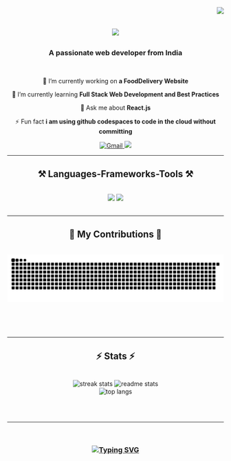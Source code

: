 <img align="right" src="https://visitor-badge.laobi.icu/badge?page_id=santanu4246.santanu4246" />

<h1 align="center">
    <img src="https://readme-typing-svg.herokuapp.com/?font=Righteous&size=35&center=true&vCenter=true&width=500&height=70&duration=4000&lines=Hi+There!+👋;+I'm+Santanu!;" />
</h1>

<h3 align="center">A passionate web developer from India</h3>

<br/>

<div align="center">
 
 🔭 I’m currently working on **a FoodDelivery Website**
 
 🌱 I’m currently learning **Full Stack Web Development and Best Practices**

💬 Ask me about **React.js**

⚡ Fun fact **i am using github codespaces  to code in the cloud without committing**

 </div>
 
<div align="center"> 

  <a href="mailto:santanu4246@gmail.com">
    <img src="https://img.shields.io/badge/Gmail-333333?style=for-the-badge&logo=gmail&logoColor=red" alt="Gmail" />
  </a>


  <a href="https://www.linkedin.com/in/santanu-dutta-22903125a/" target="_blank">
    <img src="https://img.shields.io/badge/LinkedIn-0077B5?style=for-the-badge&logo=linkedin&logoColor=white" target="_blank" />
  </a>
<!--   <a href="https://santanu4246.github.io" target="_blank">
     <img src="https://img.shields.io/badge/Portfolio-FF5722?style=for-the-badge&logo=todoist&logoColor=white" target="_blank" /> <!-- sqlite, safari, google-chrome are other good icon options --> 
  </a>
</div>

 <hr/>
 
<h2 align="center">⚒️ Languages-Frameworks-Tools ⚒️</h2>
<br/>
<div align="center">
    <img src="https://skillicons.dev/icons?i=react,html,css,vscode,github,tailwind,git" />
    <img src="https://skillicons.dev/icons?i=python,javascript,cpp" /><br>
</div>

<br/>
<hr/>

<div align="center">
  <h2>🐍 My Contributions 🐍</h2>
  <br>
  <img alt="snake eating my contributions" src="https://raw.githubusercontent.com/santanu4246/santanu4246/output/github-contribution-grid-snake.svg" />
  
  <br/><br/><br/>
</div>

<hr/>

<h2 align="center">⚡ Stats ⚡</h2>
<br>
<div align=center>
<img width=390 src="https://streak-stats.demolab.com/?user=santanu4246&count_private=true&theme=react&border_radius=10" alt="streak stats"/>
  <img width=390 src="https://github-readme-stats.vercel.app/api?username=santanu4246&show_icons=true&theme=react&rank_icon=github&border_radius=10" alt="readme stats" />
  <br/>
  <img width=325 align="center" src="https://github-readme-stats.vercel.app/api/top-langs/?username=santanu4246&langs_count=8&layout=compact&theme=react&border_radius=10&size_weight=0.5&count_weight=0.5&exclude_repo=github-readme-stats" alt="top langs" />
</div>

<br/><br/>

<hr/>

<br/>
<h3 align="center">
  <a href="https://git.io/typing-svg">
    <img src="https://readme-typing-svg.herokuapp.com?font=Righteous&size=25&center=true&vCenter=true&width=500&height=70&duration=4000&lines=Thanks+for+visiting+✌️!+;+Shoot+me+a+message+on+Linkedin!;I'm+always+down+to+collab+:)" alt="Typing SVG">
  </a>
</h3>



<br/>
